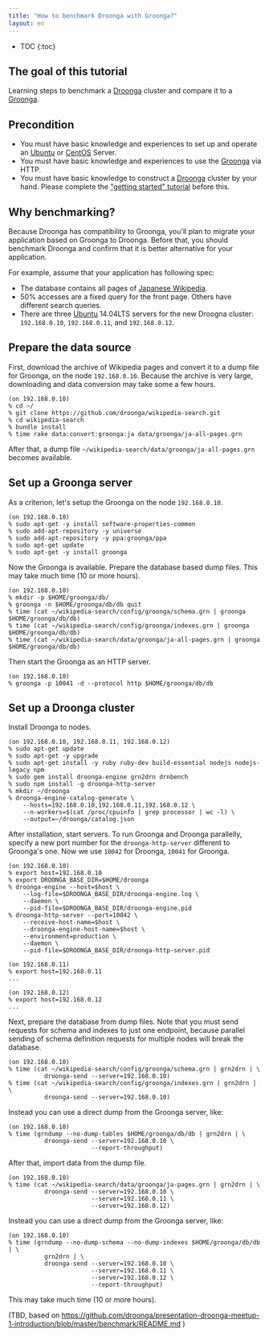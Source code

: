 ```yaml
---
title: "How to benchmark Droonga with Groonga?"
layout: en
---
```


* TOC
{:toc}

## The goal of this tutorial

Learning steps to benchmark a [Droonga][] cluster and compare it to a [Groonga][groonga].

## Precondition

* You must have basic knowledge and experiences to set up and operate an [Ubuntu][] or [CentOS][] Server.
* You must have basic knowledge and experiences to use the [Groonga][groonga] via HTTP.
* You must have basic knowledge to construct a [Droonga][] cluster by your hand.
  Please complete the ["getting started" tutorial](../groonga/) before this.

## Why benchmarking?

Because Droonga has compatibility to Groonga, you'll plan to migrate your application based on Groonga to Droonga.
Before that, you should benchmark Droonga and confirm that it is better alternative for your application.

For example, assume that your application has following spec:

 * The database contains all pages of [Japanese Wikipedia](http://ja.wikipedia.org/).
 * 50% accesses are a fixed query for the front page. Others have different search queries.
 * There are three [Ubuntu][] 14.04LTS servers for the new Droogna cluster: `192.168.0.10`, `192.168.0.11`, and `192.168.0.12`.

## Prepare the data source

First, download the archive of Wikipedia pages and convert it to a dump file for Groonga, on the node `192.168.0.10`.
Because the archive is very large, downloading and data conversion may take some a few hours.

    (on 192.168.0.10)
    % cd ~/
    % git clone https://github.com/droonga/wikipedia-search.git
    % cd wikipedia-search
    % bundle install
    % time rake data:convert:groonga:ja data/groonga/ja-all-pages.grn

After that, a dump file `~/wikipedia-search/data/groonga/ja-all-pages.grn` becomes available.

## Set up a Groonga server

As a criterion, let's setup the Groonga on the node `192.168.0.10`.

    (on 192.168.0.10)
    % sudo apt-get -y install software-properties-common
    % sudo add-apt-repository -y universe
    % sudo add-apt-repository -y ppa:groonga/ppa
    % sudo apt-get update
    % sudo apt-get -y install groonga

Now the Groonga is available.
Prepare the database based dump files.
This may take much time (10 or more hours).

    (on 192.168.0.10)
    % mkdir -p $HOME/groonga/db/
    % groonga -n $HOME/groonga/db/db quit
    % time (cat ~/wikipedia-search/config/groonga/schema.grn | groonga $HOME/groonga/db/db)
    % time (cat ~/wikipedia-search/config/groonga/indexes.grn | groonga $HOME/groonga/db/db)
    % time (cat ~/wikipedia-search/data/groonga/ja-all-pages.grn | groonga $HOME/groonga/db/db)

Then start the Groonga as an HTTP server.

    (on 192.168.0.10)
    % groonga -p 10041 -d --protocol http $HOME/groonga/db/db

## Set up a Droonga cluster

Install Droonga to nodes.

    (on 192.168.0.10, 192.168.0.11, 192.168.0.12)
    % sudo apt-get update
    % sudo apt-get -y upgrade
    % sudo apt-get install -y ruby ruby-dev build-essential nodejs nodejs-legacy npm
    % sudo gem install droonga-engine grn2drn drnbench
    % sudo npm install -g droonga-http-server
    % mkdir ~/droonga
    % droonga-engine-catalog-generate \
        --hosts=192.168.0.10,192.168.0.11,192.168.0.12 \
        --n-workers=$(cat /proc/cpuinfo | grep processor | wc -l) \
        --output=~/droonga/catalog.json

After installation, start servers.
To run Groonga and Droonga parallelly, specify a new port number for the `droonga-http-server` different to Groonga's one.
Now we use `10042` for Droonga, `10041` for Groonga.

    (on 192.168.0.10)
    % export host=192.168.0.10
    % export DROONGA_BASE_DIR=$HOME/droonga
    % droonga-engine --host=$host \
        --log-file=$DROONGA_BASE_DIR/droonga-engine.log \
        --daemon \
        --pid-file=$DROONGA_BASE_DIR/droonga-engine.pid
    % droonga-http-server --port=10042 \
        --receive-host-name=$host \
        --droonga-engine-host-name=$host \
        --environment=production \
        --daemon \
        --pid-file=$DROONGA_BASE_DIR/droonga-http-server.pid

    (on 192.168.0.11)
    % export host=192.168.0.11
    ...

    (on 192.168.0.12)
    % export host=192.168.0.12
    ...

Next, prepare the database from dump files.
Note that you must send requests for schema and indexes to just one endpoint, because parallel sending of schema definition requests for multiple nodes will break the database.

    (on 192.168.0.10)
    % time (cat ~/wikipedia-search/config/groonga/schema.grn | grn2drn | \
              droonga-send --server=192.168.0.10)
    % time (cat ~/wikipedia-search/config/groonga/indexes.grn | grn2drn | \
              droonga-send --server=192.168.0.10)

Instead you can use a direct dump from the Groonga server, like:

    (on 192.168.0.10)
    % time (grndump --no-dump-tables $HOME/groonga/db/db | grn2drn | \
              droonga-send --server=192.168.0.10 \
                           --report-throughput)

After that, import data from the dump file.

    (on 192.168.0.10)
    % time (cat ~/wikipedia-search/data/groonga/ja-pages.grn | grn2drn | \
              droonga-send --server=192.168.0.10 \
                           --server=192.168.0.11 \
                           --server=192.168.0.12)

Instead you can use a direct dump from the Groonga server, like:

    (on 192.168.0.10)
    % time (grndump --no-dump-schema --no-dump-indexes $HOME/groonga/db/db | \
              grn2drn | \
              droonga-send --server=192.168.0.10 \
                           --server=192.168.0.11 \
                           --server=192.168.0.12 \
                           --report-throughput)

This may take much time (10 or more hours).



(TBD, based on https://github.com/droonga/presentation-droonga-meetup-1-introduction/blob/master/benchmark/README.md )




  [Ubuntu]: http://www.ubuntu.com/
  [CentOS]: https://www.centos.org/
  [Droonga]: https://droonga.org/
  [Groonga]: http://groonga.org/
  [command reference]: ../../reference/commands/
